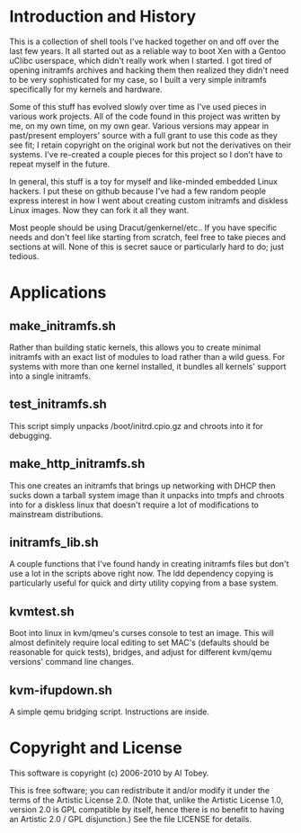 Introduction and History
========================

This is a collection of shell tools I've hacked together on and off over the last
few years. It all started out as a reliable way to boot Xen with a Gentoo uClibc
userspace, which didn't really work when I started. I got tired of opening initramfs
archives and hacking them then realized they didn't need to be very sophisticated for
my case, so I built a very simple initramfs specifically for my kernels and hardware.

Some of this stuff has evolved slowly over time as I've used pieces in various work
projects. All of the code found in this project was written by me, on my own time,
on my own gear. Various versions may appear in past/present employers' source with
a full grant to use this code as they see fit; I retain copyright on the original
work but not the derivatives on their systems. I've re-created a couple pieces
for this project so I don't have to repeat myself in the future.

In general, this stuff is a toy for myself and like-minded embedded Linux hackers.
I put these on github because I've had a few random people express interest in
how I went about creating custom initramfs and diskless Linux images. Now they
can fork it all they want.

Most people should be using Dracut/genkernel/etc.. If you have specific needs and
don't feel like starting from scratch, feel free to take pieces and sections at
will. None of this is secret sauce or particularly hard to do; just tedious.

Applications
============

## make_initramfs.sh ##

Rather than building static kernels, this allows you to create minimal initramfs
with an exact list of modules to load rather than a wild guess. For systems with
more than one kernel installed, it bundles all kernels' support into a single
initramfs.

## test_initramfs.sh ##

This script simply unpacks /boot/initrd.cpio.gz and chroots into it for debugging.

## make_http_initramfs.sh ##

This one creates an initramfs that brings up networking with DHCP then sucks down
a tarball system image than it unpacks into tmpfs and chroots into for a diskless
linux that doesn't require a lot of modifications to mainstream distributions.

## initramfs_lib.sh ##

A couple functions that I've found handy in creating initramfs files but don't use
a lot in the scripts above right now. The ldd dependency copying is particularly
useful for quick and dirty utility copying from a base system.

## kvmtest.sh ##

Boot into linux in kvm/qmeu's curses console to test an image. This will almost definitely
require local editing to set MAC's (defaults should be reasonable for quick tests), bridges,
and adjust for different kvm/qemu versions' command line changes.

## kvm-ifupdown.sh ##

A simple qemu bridging script. Instructions are inside.

Copyright and License
=====================

This software is copyright (c) 2006-2010 by Al Tobey.

This is free software; you can redistribute it and/or modify it under the terms
of the Artistic License 2.0. (Note that, unlike the Artistic License 1.0,
version 2.0 is GPL compatible by itself, hence there is no benefit to having an
Artistic 2.0 / GPL disjunction.) See the file LICENSE for details.

